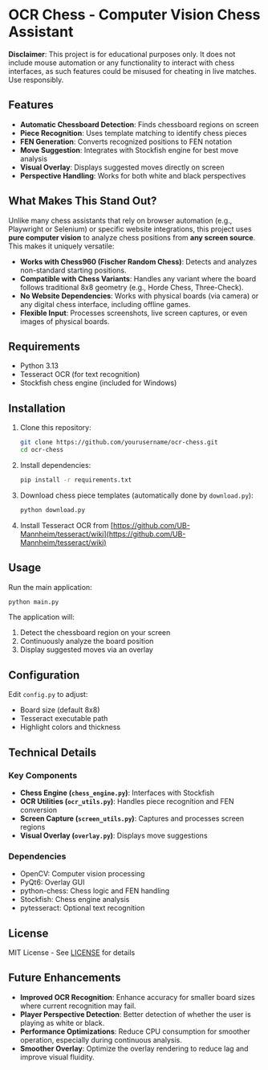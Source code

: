 # OCR Chess - Computer Vision Chess Assistant

**Disclaimer**: This project is for educational purposes only. It does not include mouse automation or any functionality to interact with chess interfaces, as such features could be misused for cheating in live matches. Use responsibly.

## Features

- **Automatic Chessboard Detection**: Finds chessboard regions on screen
- **Piece Recognition**: Uses template matching to identify chess pieces
- **FEN Generation**: Converts recognized positions to FEN notation
- **Move Suggestion**: Integrates with Stockfish engine for best move analysis
- **Visual Overlay**: Displays suggested moves directly on screen
- **Perspective Handling**: Works for both white and black perspectives

## What Makes This Stand Out?

Unlike many chess assistants that rely on browser automation (e.g., Playwright or Selenium) or specific website integrations, this project uses **pure computer vision** to analyze chess positions from **any screen source**. This makes it uniquely versatile:

- **Works with Chess960 (Fischer Random Chess)**: Detects and analyzes non-standard starting positions.
- **Compatible with Chess Variants**: Handles any variant where the board follows traditional 8x8 geometry (e.g., Horde Chess, Three-Check).
- **No Website Dependencies**: Works with physical boards (via camera) or any digital chess interface, including offline games.
- **Flexible Input**: Processes screenshots, live screen captures, or even images of physical boards.

## Requirements

- Python 3.13
- Tesseract OCR (for text recognition)
- Stockfish chess engine (included for Windows)

## Installation

1. Clone this repository:

   ```bash
   git clone https://github.com/yourusername/ocr-chess.git
   cd ocr-chess
   ```

2. Install dependencies:

   ```bash
   pip install -r requirements.txt
   ```

3. Download chess piece templates (automatically done by `download.py`):

   ```bash
   python download.py
   ```

4. Install Tesseract OCR from [https://github.com/UB-Mannheim/tesseract/wiki](https://github.com/UB-Mannheim/tesseract/wiki)

## Usage

Run the main application:

```bash
python main.py
```

The application will:

1. Detect the chessboard region on your screen
2. Continuously analyze the board position
3. Display suggested moves via an overlay

## Configuration

Edit `config.py` to adjust:

- Board size (default 8x8)
- Tesseract executable path
- Highlight colors and thickness

## Technical Details

### Key Components

- **Chess Engine (`chess_engine.py`)**: Interfaces with Stockfish
- **OCR Utilities (`ocr_utils.py`)**: Handles piece recognition and FEN conversion
- **Screen Capture (`screen_utils.py`)**: Captures and processes screen regions
- **Visual Overlay (`overlay.py`)**: Displays move suggestions

### Dependencies

- OpenCV: Computer vision processing
- PyQt6: Overlay GUI
- python-chess: Chess logic and FEN handling
- Stockfish: Chess engine analysis
- pytesseract: Optional text recognition

## License

MIT License - See [LICENSE](LICENSE) for details

## Future Enhancements

- **Improved OCR Recognition**: Enhance accuracy for smaller board sizes where current recognition may fail.
- **Player Perspective Detection**: Better detection of whether the user is playing as white or black.
- **Performance Optimizations**: Reduce CPU consumption for smoother operation, especially during continuous analysis.
- **Smoother Overlay**: Optimize the overlay rendering to reduce lag and improve visual fluidity.
